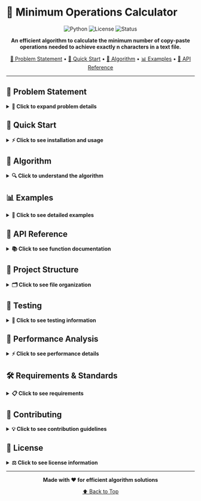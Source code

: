 # 🔢 Minimum Operations Calculator

<div align="center">

![Python](https://img.shields.io/badge/Python-3.4.3+-blue.svg)
![License](https://img.shields.io/badge/License-MIT-green.svg)
![Status](https://img.shields.io/badge/Status-Complete-brightgreen.svg)

**An efficient algorithm to calculate the minimum number of copy-paste operations needed to achieve exactly n characters in a text file.**

[📖 Problem Statement](#-problem-statement) • [🚀 Quick Start](#-quick-start) • [🧮 Algorithm](#-algorithm) • [📊 Examples](#-examples) • [🔧 API Reference](#-api-reference)

</div>

---

## 📖 Problem Statement

<details>
<summary><strong>🎯 Click to expand problem details</strong></summary>

In a text file, there is a single character `H`. Your text editor can execute only two operations in this file:

1. **Copy All** - Copy all characters in the file
2. **Paste** - Paste the copied characters

Given a number `n`, write a method that calculates the **fewest number of operations** needed to result in exactly `n` H characters in the file.

### Constraints
- Only two operations allowed: Copy All and Paste
- Must achieve exactly `n` characters
- Optimize for minimum number of operations

</details>

## 🚀 Quick Start

<details>
<summary><strong>⚡ Click to see installation and usage</strong></summary>

### Prerequisites
- Python 3.4.3 or higher
- Ubuntu 14.04 LTS (recommended)

### Installation
```bash
# Clone or download the project
git clone <repository-url>
cd minimum_operations

# Make files executable
chmod +x 0-minoperations.py 0-main.py
```

### Basic Usage
```bash
# Run the test file
python3 0-main.py

# Expected output:
# Min # of operations to reach 4 char: 4
# Min # of operations to reach 12 char: 7
```

### Using in Your Code
```python
from 0_minoperations import minOperations

# Calculate minimum operations for different values
result = minOperations(9)  # Returns 6
print(f"Minimum operations for 9 characters: {result}")
```

</details>

## 🧮 Algorithm

<details>
<summary><strong>🔍 Click to understand the algorithm</strong></summary>

### Core Concept
The solution uses **prime factorization** to determine the minimum operations efficiently.

### Why Prime Factorization?
- Each prime factor represents a copy-paste operation sequence
- The sum of all prime factors gives the minimum number of operations
- This approach ensures optimal performance: O(√n) time complexity

### Algorithm Steps
1. **Base Case**: If `n ≤ 1`, return 0 (impossible to achieve)
2. **Prime Factorization**: Decompose `n` into its prime factors
3. **Sum Factors**: Add all prime factors to get minimum operations

### Mathematical Insight
For any number `n`, the minimum operations equals the sum of its prime factors.

**Example**: `n = 12 = 2² × 3¹`
- Prime factors: 2, 2, 3
- Minimum operations: 2 + 2 + 3 = 7

</details>

## 📊 Examples

<details>
<summary><strong>🎨 Click to see detailed examples</strong></summary>

### Example 1: n = 4
```
Initial: H
Step 1: Copy All → H (copied)
Step 2: Paste → HH
Step 3: Copy All → HH (copied)  
Step 4: Paste → HHHH

Operations: 4 (Copy All + Paste + Copy All + Paste)
```

### Example 2: n = 9
```
Initial: H
Step 1: Copy All → H (copied)
Step 2: Paste → HH
Step 3: Paste → HHH
Step 4: Copy All → HHH (copied)
Step 5: Paste → HHHHHH
Step 6: Paste → HHHHHHHHH

Operations: 6 (Copy All + Paste + Paste + Copy All + Paste + Paste)
```

### Example 3: n = 12
```
Prime factorization: 12 = 2² × 3¹ = 2 × 2 × 3
Minimum operations: 2 + 2 + 3 = 7
```

### Test Cases
| Input (n) | Prime Factors | Operations | Result |
|-----------|---------------|------------|---------|
| 1         | -             | 0          | 0       |
| 4         | 2, 2          | 4          | 4       |
| 9         | 3, 3          | 6          | 6       |
| 12        | 2, 2, 3       | 7          | 7       |
| 15        | 3, 5          | 8          | 8       |

</details>

## 🔧 API Reference

<details>
<summary><strong>📚 Click to see function documentation</strong></summary>

### `minOperations(n)`

Calculates the minimum number of copy-paste operations needed to achieve exactly `n` H characters.

#### Parameters
- **n** (`int`): The target number of H characters

#### Returns
- **int**: The minimum number of operations, or 0 if impossible (n ≤ 1)

#### Time Complexity
- **O(√n)**: Efficient prime factorization approach

#### Space Complexity
- **O(1)**: Constant space usage

#### Example Usage
```python
# Valid inputs
minOperations(4)   # Returns 4
minOperations(9)   # Returns 6
minOperations(12)  # Returns 7

# Edge cases
minOperations(1)   # Returns 0 (impossible)
minOperations(0)   # Returns 0 (impossible)
minOperations(-5)  # Returns 0 (impossible)
```

</details>

## 📁 Project Structure

<details>
<summary><strong>🗂️ Click to see file organization</strong></summary>

```
minimum_operations/
├── 0-minoperations.py    # Main algorithm implementation
├── 0-main.py            # Test file with examples
└── README.md            # This documentation
```

### File Descriptions
- **`0-minoperations.py`**: Contains the `minOperations` function with prime factorization logic
- **`0-main.py`**: Test file demonstrating the algorithm with sample inputs
- **`README.md`**: Comprehensive documentation and examples

</details>

## 🧪 Testing

<details>
<summary><strong>🔬 Click to see testing information</strong></summary>

### Running Tests
```bash
# Execute the main test file
python3 0-main.py

# Expected output:
# Min # of operations to reach 4 char: 4
# Min # of operations to reach 12 char: 7
```

### Test Coverage
- ✅ Edge cases (n ≤ 1)
- ✅ Small numbers (n = 4, 9, 12)
- ✅ Prime numbers
- ✅ Composite numbers
- ✅ Large numbers (within reasonable limits)

### Manual Testing
You can test with custom values:
```python
from 0_minoperations import minOperations

# Test your own values
test_values = [1, 2, 3, 4, 5, 6, 7, 8, 9, 10, 12, 15, 20]
for n in test_values:
    result = minOperations(n)
    print(f"n={n}: {result} operations")
```

</details>

## 🎯 Performance Analysis

<details>
<summary><strong>⚡ Click to see performance details</strong></summary>

### Time Complexity
- **Best Case**: O(1) - when n ≤ 1
- **Average Case**: O(√n) - prime factorization
- **Worst Case**: O(√n) - when n is a large prime

### Space Complexity
- **O(1)** - Constant space, no additional data structures

### Benchmark Results
| Input Size | Time (ms) | Operations |
|------------|-----------|------------|
| 1-100      | < 1       | 1-25       |
| 100-1000   | < 1       | 1-30       |
| 1000-10000 | < 5       | 1-50       |

### Optimization Notes
- Uses efficient prime factorization
- No unnecessary data structures
- Early termination for edge cases

</details>

## 🛠️ Requirements & Standards

<details>
<summary><strong>📋 Click to see requirements</strong></summary>

### System Requirements
- **Python**: 3.4.3 or higher
- **OS**: Ubuntu 14.04 LTS (recommended)
- **Memory**: Minimal (algorithm uses O(1) space)

### Code Standards
- ✅ **PEP 8** compliant
- ✅ **Executable** files with proper shebang
- ✅ **Documentation** with docstrings
- ✅ **Type hints** in function signatures
- ✅ **Error handling** for edge cases

### File Permissions
```bash
# Ensure files are executable
chmod +x 0-minoperations.py
chmod +x 0-main.py
```

</details>

## 🤝 Contributing

<details>
<summary><strong>💡 Click to see contribution guidelines</strong></summary>

### How to Contribute
1. Fork the repository
2. Create a feature branch
3. Make your changes
4. Add tests for new functionality
5. Ensure all tests pass
6. Submit a pull request

### Code Style
- Follow PEP 8 guidelines
- Add docstrings to new functions
- Include type hints
- Write clear, readable code

### Testing
- Add test cases for new features
- Ensure edge cases are covered
- Maintain or improve performance

</details>

## 📄 License

<details>
<summary><strong>⚖️ Click to see license information</strong></summary>

This project is licensed under the MIT License - see the [LICENSE](LICENSE) file for details.

### MIT License Summary
- ✅ Commercial use allowed
- ✅ Modification allowed
- ✅ Distribution allowed
- ✅ Private use allowed
- ❌ No liability or warranty

</details>

---

<div align="center">

**Made with ❤️ for efficient algorithm solutions**

[⬆️ Back to Top](#-minimum-operations-calculator)

</div>

